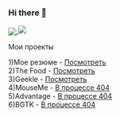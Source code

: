 ### Hi there 👋
<a href="https://github.com/munarrr">
  <img align="center" src="https://github-readme-stats.anuraghazra1.vercel.app/api/top-langs/?username=munarrr&layout=compact&theme=radical" />
                                                                                                                                            </a>
  <img   src="https://github-readme-stats.codestackr.vercel.app/api?username=munarrr&show_icons=true&hide_border=true&count_private=true&include_all_commits=true&theme=radical" />


<!--
**munarrr/munarrr** is a ✨ _special_ ✨ repository because its `README.md` (this file) appears on your GitHub profile.

Here are some ideas to get you started:

- 🔭 I’m currently working on ...
- 🌱 I’m currently learning ...
- 👯 I’m looking to collaborate on ...
- 🤔 I’m looking for help with ...
- 💬 Ask me about ...
- 📫 How to reach me: ...
- 😄 Pronouns: ...
- ⚡ Fun fact: ...
-->
Мои проекты </br>


1)Мое резюме - <a href="https://elastic-spence-a7e698.netlify.app/">Посмотреть</a> </br>
2)The Food - <a href="https://stoic-benz-e10aa5.netlify.app/">Посмотреть</a> </br>
3)Geekle - <a href="https://stoic-sammet-bd5f53.netlify.app/">Посмотреть</a> </br>
4)MouseMe - <a href="https://xenodochial-yalow-6b6bac.netlify.app/">В процессе 404</a> </br>
5)Advantage - <a href="https://xenodochial-yalow-6b6bac.netlify.app/">В процессе 404</a> </br>
6)BGTK - <a href="https://bgtk.edu.kg">В процессе 404</a>
